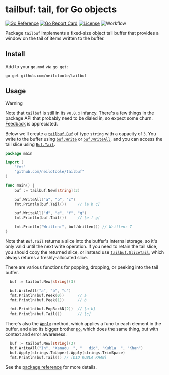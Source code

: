 # tailbuf: tail, for Go objects

[![Go Reference](https://pkg.go.dev/badge/github.com/neilotoole/tailbuf.svg)](https://pkg.go.dev/github.com/neilotoole/tailbuf)
[![Go Report Card](https://goreportcard.com/badge/neilotoole/tailbuf)](https://goreportcard.com/report/neilotoole/tailbuf)
[![License](https://img.shields.io/badge/License-MIT-blue.svg)](https://github.com/neilotoole/tailbuf/blob/master/LICENSE)
![Workflow](https://github.com/neilotoole/tailbuf/actions/workflows/go.yml/badge.svg)

Package `tailbuf` implements a fixed-size object tail buffer that provides a window
on the tail of items written to the buffer.

## Install

Add to your `go.mod` via `go get`:

```shell
go get github.com/neilotoole/tailbuf
```

## Usage

> [!WARNING]  
> Note that `tailbuf` is still in its `v0.0.x` infancy. There's a few things in
> the package API that probably need to be dialed in, so expect some churn.
> [Feedback](https://github.com/neilotoole/tailbuf/issues) is appreciated.

Below we'll create a [`tailbuf.Buf`](https://pkg.go.dev/github.com/neilotoole/tailbuf#Buf)
of type `string` with a capacity of `3`. You write to the buffer using [`buf.Write`](https://pkg.go.dev/github.com/neilotoole/tailbuf#Buf.Write)
or [`buf.WriteAll`](https://pkg.go.dev/github.com/neilotoole/tailbuf#Buf.WriteAll), and
you can access the tail slice using [`Buf.Tail`](https://pkg.go.dev/github.com/neilotoole/tailbuf#Buf.Tail).

```go
package main

import (
    "fmt"
    "github.com/neilotoole/tailbuf"
)

func main() {
    buf := tailbuf.New[string](3)

    buf.WriteAll("a", "b", "c")
    fmt.Println(buf.Tail()) 	// [a b c]

    buf.WriteAll("d", "e", "f", "g")
    fmt.Println(buf.Tail()) 	// [e f g]

    fmt.Println("Written:", buf.Written()) // Written: 7
}
```

Note that `Buf.Tail` returns a slice into the buffer's internal storage, so it's
only valid until the next write operation. If you need to retain the tail slice,
you should copy the returned slice, or instead use [`tailbuf.SliceTail`](https://pkg.go.dev/github.com/neilotoole/tailbuf#SliceTail), which
always returns a freshly-allocated slice.

There are various functions for popping, dropping, or peeking into the tail buffer.

```go
  buf := tailbuf.New[string](3)

  buf.WriteAll("a", "b", "c")
  fmt.Println(buf.Peek(0))      // a
  fmt.Println(buf.Peek(1))      // b

  fmt.Println(buf.PopBackN(2))  // [a b]
  fmt.Println(buf.Tail())       // [c]
```

There's also the [`Apply`](https://pkg.go.dev/github.com/neilotoole/tailbuf#Buf.Apply) method, which applies a func to each element in the buffer,
and also its bigger brother [`Do`](https://pkg.go.dev/github.com/neilotoole/tailbuf#Buf.Do), which does the same thing, but with context and
error awareness.

```go
  buf := tailbuf.New[string](3)
  buf.WriteAll("In", "Xanadu  ", "   did", "Kubla  ", "Khan")
  buf.Apply(strings.ToUpper).Apply(strings.TrimSpace)
  fmt.Println(buf.Tail()) // [DID KUBLA KHAN]
```

See the [package reference](https://pkg.go.dev/github.com/neilotoole/tailbuf) for more details.
